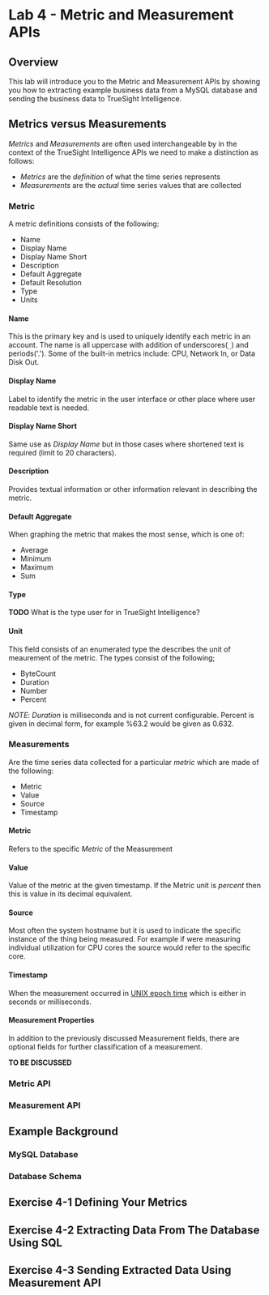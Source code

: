 Lab 4 - Metric and Measurement APIs
===================================

## Overview

This lab will introduce you to the Metric and Measurement APIs by showing you how to
extracting example business data from a MySQL database and sending the business data
to TrueSight Intelligence.

## Metrics versus Measurements

_Metrics_ and _Measurements_ are often used interchangeable by in the context of the TrueSight Intelligence APIs
we need to make a distinction as follows:

- *Metrics* are the *definition* of what the time series represents
- *Measurements* are the *actual* time series values that are collected

### Metric

A metric definitions consists of the following:

- Name
- Display Name
- Display Name Short
- Description
- Default Aggregate
- Default Resolution
- Type
- Units

#### Name

This is the primary key and is used to uniquely identify each metric in an account. The name is all
uppercase with addition of underscores(`_`) and periods('.'). Some of the built-in metrics include:
CPU, Network In, or Data Disk Out.

#### Display Name

Label to identify the metric in the user interface or other place where user readable text is needed.

#### Display Name Short

Same use as _Display Name_ but in those cases where shortened text is required (limit to 20 characters).

#### Description

Provides textual information or other information relevant in describing the metric.

#### Default Aggregate

When graphing the metric that makes the most sense, which is one of:

- Average
- Minimum
- Maximum
- Sum

#### Type

**TODO** What is the type user for in TrueSight Intelligence?

#### Unit

This field consists of an enumerated type the describes the unit of meaurement of the metric. The types
consist of the following;

- ByteCount
- Duration
- Number
- Percent

_NOTE_: _Duration_ is milliseconds and is not current configurable. Percent is given in decimal form, for
example %63.2 would be given as 0.632.

### Measurements

Are the time series data collected for a particular _metric_ which are made of the following:

- Metric
- Value
- Source
- Timestamp

#### Metric

Refers to the specific _Metric_ of the Measurement

#### Value

Value of the metric at the given timestamp. If the Metric unit is _percent_ then this is value in its
decimal equivalent.

#### Source

Most often the system hostname but it is used to indicate the specific instance of the thing being measured. For
example if were measuring individual utilization for CPU cores the source would refer to the specific core.

#### Timestamp

When the measurement occurred in [UNIX epoch time](https://en.wikipedia.org/wiki/Unix_time) which is either
in seconds or milliseconds.

#### Measurement Properties

In addition to the previously discussed Measurement fields, there are optional fields for further
classification of a measurement.

**TO BE DISCUSSED**

### Metric API


### Measurement API

## Example Background

### MySQL Database

### Database Schema


## Exercise 4-1 Defining Your Metrics


## Exercise 4-2 Extracting Data From The Database Using SQL


## Exercise 4-3 Sending Extracted Data Using Measurement API
